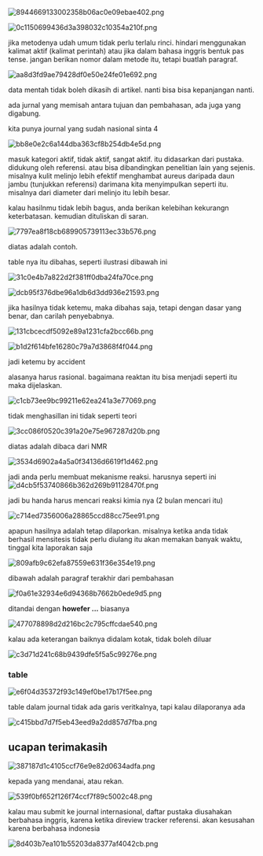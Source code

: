 
![8944669133002358b06ac0e09ebae402.png](../../../../_resources/8944669133002358b06ac0e09ebae402.png)

![0c1150699436d3a398032c10354a210f.png](../../../../_resources/0c1150699436d3a398032c10354a210f.png)

jika metodenya udah umum tidak perlu terlalu rinci. hindari menggunakan kalimat aktif (kalimat perintah) atau jika dalam bahasa inggris bentuk pas tense. jangan berikan nomor dalam metode itu, tetapi buatlah paragraf. 

![aa8d3fd9ae79428df0e50e24fe01e692.png](../../../../_resources/aa8d3fd9ae79428df0e50e24fe01e692.png)

data mentah tidak boleh dikasih di artikel. nanti bisa bisa kepanjangan nanti. 


ada jurnal yang memisah antara tujuan dan pembahasan, ada juga yang digabung. 

kita punya journal yang sudah nasional sinta 4

![bb8e0e2c6a144dba363cf8b254db4e5d.png](../../../../_resources/bb8e0e2c6a144dba363cf8b254db4e5d.png)

masuk kategori aktif, tidak aktif, sangat aktif. itu didasarkan dari pustaka. didukung oleh referensi. atau bisa dibandingkan penelitian lain yang sejenis. misalnya kulit melinjo lebih efektif menghambat aureus daripada daun jambu (tunjukkan referensi) darimana kita menyimpulkan seperti itu. misalnya dari diameter dari melinjo itu lebih besar.

kalau hasilnmu tidak lebih bagus, anda berikan kelebihan kekurangn keterbatasan. kemudian dituliskan di saran. 

![7797ea8f18cb689905739113ec33b576.png](../../../../_resources/7797ea8f18cb689905739113ec33b576.png)

diatas adalah contoh. 

table nya itu dibahas, seperti ilustrasi dibawah ini

![31c0e4b7a822d2f381ff0dba24fa70ce.png](../../../../_resources/31c0e4b7a822d2f381ff0dba24fa70ce.png)

![dcb95f376dbe96a1db6d3dd936e21593.png](../../../../_resources/dcb95f376dbe96a1db6d3dd936e21593.png)

jika hasilnya tidak ketemu, maka dibahas saja, tetapi dengan dasar yang benar, dan carilah penyebabnya. 

![131cbcecdf5092e89a1231cfa2bcc66b.png](../../../../_resources/131cbcecdf5092e89a1231cfa2bcc66b.png)

![b1d2f614bfe16280c79a7d3868f4f044.png](../../../../_resources/b1d2f614bfe16280c79a7d3868f4f044.png)

jadi ketemu by accident

alasanya harus rasional. bagaimana reaktan itu bisa menjadi seperti itu maka dijelaskan. 

![c1cb73ee9bc99211e62ea241a3e77069.png](../../../../_resources/c1cb73ee9bc99211e62ea241a3e77069.png)

tidak menghasillan ini tidak seperti teori

![3cc086f0520c391a20e75e967287d20b.png](../../../../_resources/3cc086f0520c391a20e75e967287d20b.png)

diatas adalah dibaca dari NMR

![3534d6902a4a5a0f34136d6619f1d462.png](../../../../_resources/3534d6902a4a5a0f34136d6619f1d462.png)

jadi anda perlu membuat mekanisme reaksi. harusnya seperti ini
![d4cb5f53740866b362d269b91128470f.png](../../../../_resources/d4cb5f53740866b362d269b91128470f.png)

jadi bu handa harus mencari reaksi kimia nya (2 bulan mencari itu)

![c714ed7356006a28865ccd88cc75ee91.png](../../../../_resources/c714ed7356006a28865ccd88cc75ee91.png)

apapun hasilnya adalah tetap dilaporkan. misalnya ketika anda tidak berhasil mensitesis tidak perlu diulang itu akan memakan banyak waktu, tinggal kita laporakan saja

![809afb9c62efa87559e631f36e354e19.png](../../../../_resources/809afb9c62efa87559e631f36e354e19.png)

dibawah adalah paragraf terakhir dari pembahasan

![f0a61e32934e6d94368b7662b0ede9d5.png](../../../../_resources/f0a61e32934e6d94368b7662b0ede9d5.png)

ditandai dengan **howefer ...** biasanya

![477078898d2d216bc2c795cffcdae540.png](../../../../_resources/477078898d2d216bc2c795cffcdae540.png)


kalau ada keterangan baiknya didalam kotak, tidak boleh diluar

![c3d71d241c68b9439dfe5f5a5c99276e.png](../../../../_resources/c3d71d241c68b9439dfe5f5a5c99276e.png)

### table
![e6f04d35372f93c149ef0be17b17f5ee.png](../../../../_resources/e6f04d35372f93c149ef0be17b17f5ee.png)

table dalam journal tidak ada garis veritkalnya, tapi kalau dilaporanya ada

![c415bbd7d7f5eb43eed9a2dd857d7fba.png](../../../../_resources/c415bbd7d7f5eb43eed9a2dd857d7fba.png)

## ucapan terimakasih
![387187d1c4105ccf76e9e82d0634adfa.png](../../../../_resources/387187d1c4105ccf76e9e82d0634adfa.png)

kepada yang mendanai, atau rekan. 

![539f0bf652f126f74ccf7f89c5002c48.png](../../../../_resources/539f0bf652f126f74ccf7f89c5002c48.png)

kalau mau submit ke journal internasional, daftar pustaka diusahakan berbahasa inggris, karena ketika direview tracker referensi. akan kesusahan  karena berbahasa indonesia

![8d403b7ea101b55203da8377af4042cb.png](../../../../_resources/8d403b7ea101b55203da8377af4042cb.png)
